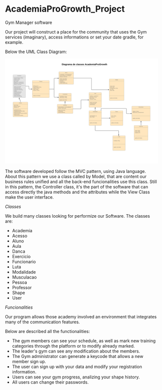 # AcademiaProGrowth_Project
Gym Manager software

Our project will construct a place for the community that uses the Gym services (imaginary), access informations or set 
your date gradle, for example.

Below the UML Class Diagram:

![alt text](https://github.com/leonardormlins/AcademiaProGrowth_Project/blob/master/ReadMeFiles/Projeto%20Lab%20BD%20III.png)

The software developed follow the MVC pattern, using Java language. About this pattern we use a class called by Model, that are content our business rules unified and all the back-end funcionalities use this class. Still in this pattern, the Controller class, it's the part of the software that can access directly the java methods and the attributes while the View Class make the user interface. 

*Classes*

We build many classes looking for performize our Software. The classes are:

- Academia
- Acesso  
- Aluno
- Aula
- Danca
- Exercicio
- Funcionario
- Luta
- Modalidade
- Musculacao
- Pessoa
- Professor
- Shape
- User

*Funcionalities*

Our program allows those academy involved an environment that integrates many of the communication features.

Below are described all the functionalities:

- The gym members can see your schedule, as well as mark new training categories through the platform or to modify already marked.
- The leader's gym can see any modification about the members.
- The Gym administrator can generate a keycode that allows a new member sign up.
- The user can sign up with your data and modify your registration information.
- Users can see your gym progress, analizing your shape history.
- All users can change their passwords.
 



